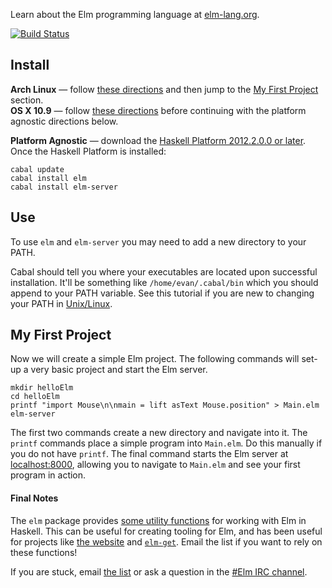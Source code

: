 Learn about the Elm programming language at [elm-lang.org](http://elm-lang.org/).

[![Build Status](https://travis-ci.org/evancz/Elm.png)](https://travis-ci.org/evancz/Elm)

## Install

**Arch Linux** &mdash; follow [these directions](https://github.com/evancz/Elm/wiki/Installing-Elm#arch-linux) and then
jump to the [My First Project](#my-first-project) section.
<br/>
**OS X 10.9** &mdash; follow
[these directions](http://justtesting.org/post/64947952690/the-glasgow-haskell-compiler-ghc-on-os-x-10-9)
before continuing with the platform agnostic directions below.

**Platform Agnostic** &mdash;
download the [Haskell Platform 2012.2.0.0 or later](http://hackage.haskell.org/platform/).
Once the Haskell Platform is installed:

    cabal update
    cabal install elm
    cabal install elm-server

## Use

To use `elm` and `elm-server` you may need to add a new directory to your PATH.

Cabal should tell you where your executables are located upon
successful installation. It'll be something like `/home/evan/.cabal/bin`
which you should append to your PATH variable.
See this tutorial if you are new to changing your PATH in
[Unix/Linux](http://www.cyberciti.biz/faq/unix-linux-adding-path/).

## My First Project

Now we will create a simple Elm project.
The following commands will set-up a very basic project and start the Elm server.

    mkdir helloElm
    cd helloElm
    printf "import Mouse\n\nmain = lift asText Mouse.position" > Main.elm
    elm-server

The first two commands create a new directory and navigate into it. The `printf`
commands place a simple program into `Main.elm`. Do this manually if you do not
have `printf`. The final command starts the Elm server at [localhost:8000](http://localhost:8000/),
allowing you to navigate to `Main.elm` and see your first program in action.

#### Final Notes

The `elm` package provides
[some utility functions](http://hackage.haskell.org/package/Elm) for
working with Elm in Haskell. This can be useful for creating tooling
for Elm, and has been useful for projects like
[the website](http://elm-lang.org/) and
[`elm-get`](https://github.com/evancz/elm-get). Email the list if you
want to rely on these functions!

If you are stuck, email
[the list](https://groups.google.com/forum/?fromgroups#!forum/elm-discuss)
or ask a question in the
[#Elm IRC channel](http://webchat.freenode.net/?channels=elm). 
